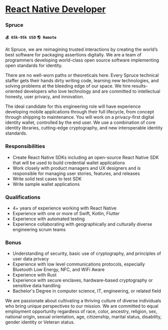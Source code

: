 # [React Native Developer](https://www.remotewlb.com/apply/react-native-developer-32786)  
### Spruce  
#### `💰 65k-95k USD` `🌎 Remote`  

At Spruce, we are reimagining trusted interactions by creating the world’s best software for packaging assertions digitally. We are a team of programmers developing world-class open source software implementing open standards for identity.

  

There are no well-worn paths or theoreticals here. Every Spruce technical staffer gets their hands dirty writing code, learning new technologies, and solving problems at the bleeding edge of our space. We hire results-oriented developers who love technology and are committed to intellectual honesty, user privacy, and innovation.

  

The ideal candidate for this engineering role will have experience developing mobile applications through their full lifecycle, from concept through shipping to maintenance. You will work on a privacy-first digital identity wallet, controlled by the end user. We use a combination of core identity libraries, cutting-edge cryptography, and new interoperable identity standards.

### Responsibilities

  * Create React Native SDKs including an open-source React Native SDK that will be used to build credential wallet applications 
  * Work closely with product managers and UX designers and is responsible for managing user stories, features, and releases
  * Write solid test cases to test SDK 
  * Write sample wallet applications 

### Qualifications

  * 4+ years of experience working with React Native
  * Experience with one or more of Swift, Kotlin, Flutter
  * Experience with automated testing
  * Experience collaborating with geographically and culturally diverse engineering scrum teams

### Bonus

  * Understanding of security, basic use of cryptography, and principles of user data privacy
  * Experience with low level communications protocols, especially Bluetooth Low Energy, NFC, and WiFi Aware
  * Experience with Rust
  * Experience with secure enclaves, hardware-based cryptography or sensitive data handling
  * Bachelor's Degree in computer science, IT, engineering, or related field

We are passionate about cultivating a thriving culture of diverse individuals who bring unique perspectives to our mission. We are committed to equal employment opportunity regardless of race, color, ancestry, religion, sex, national origin, sexual orientation, age, citizenship, marital status, disability, gender identity or Veteran status.


